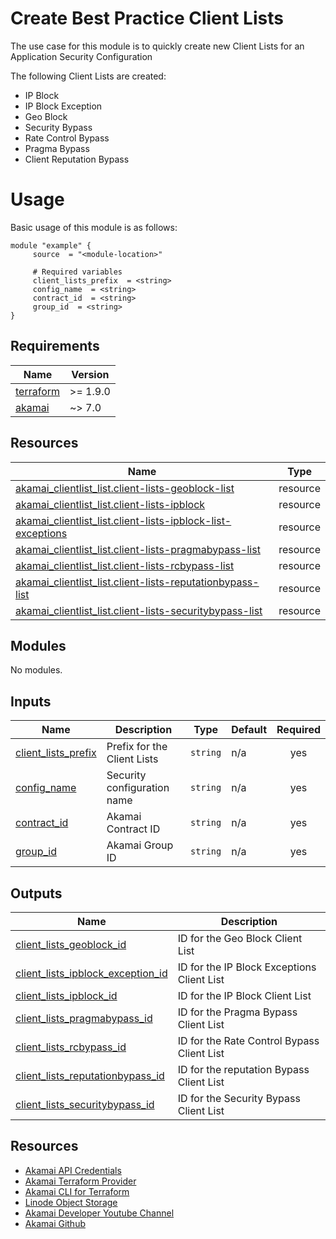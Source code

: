 <!-- BEGIN_TF_DOCS -->

# Create Best Practice Client Lists

The use case for this module is to quickly create new Client Lists for an Application Security Configuration

The following Client Lists are created:
* IP Block
* IP Block Exception
* Geo Block
* Security Bypass
* Rate Control Bypass
* Pragma Bypass
* Client Reputation Bypass

# Usage
Basic usage of this module is as follows:

```hcl
module "example" {
  	 source  = "<module-location>"
  
	 # Required variables
  	 client_lists_prefix  = <string>
  	 config_name  = <string>
  	 contract_id  = <string>
  	 group_id  = <string>
}
 ```

## Requirements

| Name | Version |
|------|---------|
| <a name="requirement_terraform"></a> [terraform](#requirement\_terraform) | >= 1.9.0 |
| <a name="requirement_akamai"></a> [akamai](#requirement\_akamai) | ~> 7.0 |

## Resources

| Name | Type |
|------|------|
| [akamai_clientlist_list.client-lists-geoblock-list](https://registry.terraform.io/providers/akamai/akamai/latest/docs/resources/clientlist_list) | resource |
| [akamai_clientlist_list.client-lists-ipblock](https://registry.terraform.io/providers/akamai/akamai/latest/docs/resources/clientlist_list) | resource |
| [akamai_clientlist_list.client-lists-ipblock-list-exceptions](https://registry.terraform.io/providers/akamai/akamai/latest/docs/resources/clientlist_list) | resource |
| [akamai_clientlist_list.client-lists-pragmabypass-list](https://registry.terraform.io/providers/akamai/akamai/latest/docs/resources/clientlist_list) | resource |
| [akamai_clientlist_list.client-lists-rcbypass-list](https://registry.terraform.io/providers/akamai/akamai/latest/docs/resources/clientlist_list) | resource |
| [akamai_clientlist_list.client-lists-reputationbypass-list](https://registry.terraform.io/providers/akamai/akamai/latest/docs/resources/clientlist_list) | resource |
| [akamai_clientlist_list.client-lists-securitybypass-list](https://registry.terraform.io/providers/akamai/akamai/latest/docs/resources/clientlist_list) | resource |

## Modules

No modules.

## Inputs

| Name | Description | Type | Default | Required |
|------|-------------|------|---------|:--------:|
| <a name="input_client_lists_prefix"></a> [client\_lists\_prefix](#input\_client\_lists\_prefix) | Prefix for the Client Lists | `string` | n/a | yes |
| <a name="input_config_name"></a> [config\_name](#input\_config\_name) | Security configuration name | `string` | n/a | yes |
| <a name="input_contract_id"></a> [contract\_id](#input\_contract\_id) | Akamai Contract ID | `string` | n/a | yes |
| <a name="input_group_id"></a> [group\_id](#input\_group\_id) | Akamai Group ID | `string` | n/a | yes |

## Outputs

| Name | Description |
|------|-------------|
| <a name="output_client_lists_geoblock_id"></a> [client\_lists\_geoblock\_id](#output\_client\_lists\_geoblock\_id) | ID for the Geo Block Client List |
| <a name="output_client_lists_ipblock_exception_id"></a> [client\_lists\_ipblock\_exception\_id](#output\_client\_lists\_ipblock\_exception\_id) | ID for the IP Block Exceptions Client List |
| <a name="output_client_lists_ipblock_id"></a> [client\_lists\_ipblock\_id](#output\_client\_lists\_ipblock\_id) | ID for the IP Block Client List |
| <a name="output_client_lists_pragmabypass_id"></a> [client\_lists\_pragmabypass\_id](#output\_client\_lists\_pragmabypass\_id) | ID for the Pragma Bypass Client List |
| <a name="output_client_lists_rcbypass_id"></a> [client\_lists\_rcbypass\_id](#output\_client\_lists\_rcbypass\_id) | ID for the Rate Control Bypass Client List |
| <a name="output_client_lists_reputationbypass_id"></a> [client\_lists\_reputationbypass\_id](#output\_client\_lists\_reputationbypass\_id) | ID for the reputation Bypass Client List |
| <a name="output_client_lists_securitybypass_id"></a> [client\_lists\_securitybypass\_id](#output\_client\_lists\_securitybypass\_id) | ID for the Security Bypass Client List |

## Resources
- [Akamai API Credentials](https://techdocs.akamai.com/developer/docs/set-up-authentication-credentials)
- [Akamai Terraform Provider](https://techdocs.akamai.com/terraform/docs)
- [Akamai CLI for Terraform](https://github.com/akamai/cli-terraform)
- [Linode Object Storage](https://www.linode.com/lp/object-storage/)
- [Akamai Developer Youtube Channel](https://www.youtube.com/c/AkamaiDeveloper)
- [Akamai Github](https://github.com/akamai)
<!-- END_TF_DOCS -->